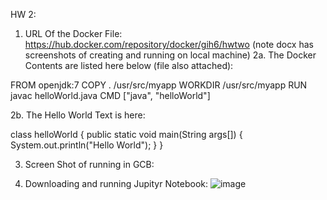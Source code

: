 HW 2:
1. URL Of the Docker File: https://hub.docker.com/repository/docker/gih6/hwtwo (note docx has screenshots of creating and running on local machine)
2a. The Docker Contents are listed here below (file also attached):

FROM openjdk:7
COPY . /usr/src/myapp
WORKDIR /usr/src/myapp
RUN javac helloWorld.java
CMD ["java", "helloWorld"]

2b. The Hello World Text is here:

class helloWorld {
    public static void main(String args[]) {
        System.out.println("Hello World");
    }
}

3. Screen Shot of running in GCB:


4. Downloading and running Jupityr Notebook:
![image](https://user-images.githubusercontent.com/54678622/133949043-672ec7f8-3442-4e38-97c5-8611d47996f0.png)


